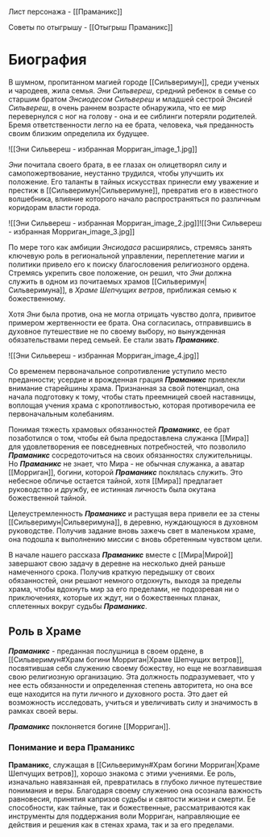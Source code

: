Лист персонажа - [[Праманикс]]

Советы по отыгрышу - [[Отыгрыш Праманикс]]


# Биография

В шумном, пропитанном магией городе [[Сильверимун]], среди ученых и чародеев, жила семья. _Эни Сильвереш_, средний ребенок в семье со старшим братом _Энсиодесом Сильвереш_ и младшей сестрой _Энсией Сильвереш_, в очень раннем возрасте обнаружила, что ее мир перевернулся с ног на голову - она и ее сиблинги потеряли родителей. Бремя ответственности легло на ее брата, человека, чья преданность своим близким определила их будущее.

![[Эни Сильвереш - избранная Морриган_image_1.jpg]]

*Эни* почитала своего брата, в ее глазах он олицетворял силу и самопожертвование, неустанно трудился, чтобы улучшить их положение. Его таланты в тайных искусствах принесли ему уважение и престиж в [[Сильверимун|Сильверимуне]], превратив его в известного волшебника, влияние которого начало распространяться по различным коридорам власти города.

![[Эни Сильвереш - избранная Морриган_image_2.jpg]]![[Эни Сильвереш - избранная Морриган_image_3.jpg]]

По мере того как амбиции *Энсиодаса* расширялись, стремясь занять ключевую роль в региональной управлении, переплетение магии и политики привело его к поиску благословения религиозного ордена. Стремясь укрепить свое положение, он решил, что *Эни* должна служить в одном из почитаемых храмов [[Сильверимун|Сильверимуна]], в *Храме Шепчущих ветров*, приближая семью к божественному.

Хотя *Эни* была против, она не могла отрицать чувство долга, привитое примером жертвенности ее брата. Она согласилась, отправившись в духовное путешествие не по своему выбору, но вынужденная обязательствами перед семьей. Ее стали звать ***Праманикс***. 

![[Эни Сильвереш - избранная Морриган_image_4.jpg]]

Со временем первоначальное сопротивление уступило место преданности; усердие и врожденная грация ***Праманикс*** привлекли внимание старейшины храма. Признанная за свой потенциал, она начала подготовку к тому, чтобы стать преемницей своей наставницы, воплощая учения храма с кропотливостью, которая противоречила ее первоначальным колебаниям.

Понимая тяжесть храмовых обязанностей ***Праманикс***, ее брат позаботился о том, чтобы ей была предоставлена служанка [[Мира]] для удовлетворения ее повседневных потребностей, что позволило ***Праманикс*** сосредоточиться на своих обязанностях служительницы. Но ***Праманикс*** не знает, что Мира - не обычная служанка, а аватар [[Морриган]], богини, которой ***Праманикс*** поклялась служить. Это небесное обличье остается тайной, хотя [[Мира]] предлагает руководство и дружбу, ее истинная личность была окутана божественной тайной.

Целеустремленность ***Праманикс*** и растущая вера привели ее за стены [[Сильверимун|Сильверимуна]], в деревню, нуждающуюся в духовном руководстве. Получив задание вновь зажечь свет в маленьком храме, она подошла к выполнению миссии с вновь обретенным чувством цели.

В начале нашего рассказа ***Праманикс*** вместе с [[Мира|Мирой]] завершают свою задачу в деревне на несколько дней раньше намеченного срока. Получив краткую передышку от своих обязанностей, они решают немного отдохнуть, выходя за пределы храма, чтобы вдохнуть мир за его пределами, не подозревая ни о приключениях, которые их ждут, ни о божественных планах, сплетенных вокруг судьбы ***Праманикс***.

## Роль в Храме

***Праманикс*** - преданная послушница в своем ордене, в [[Сильверимун#Храм богини Морриган|Храме Шепчущих ветров]], посвятившая себя служению своему божеству, но еще не возглавившая свою религиозную организацию. Эта должность подразумевает, что у нее есть обязанности и определенная степень авторитета, но она все еще находится на пути личного и духовного роста. Это дает ей возможность исследовать, учиться и увеличивать силу и значимость в рамках своей веры.

***Праманикс*** поклоняется богине [[Морриган]].

### Понимание и вера Праманикс

**Праманикс**, служащая в [[Сильверимун#Храм богини Морриган|Храме Шепчущих ветров]], хорошо знакома с этими учениями. Ее роль, изначально навязанная ей, превратилась в глубоко личное путешествие понимания и веры. Благодаря своему служению она осознала важность равновесия, принятия капризов судьбы и святости жизни и смерти. Ее способности, как тайные, так и божественные, рассматриваются как инструменты для поддержания воли Морриган, направляющие ее действия и решения как в стенах храма, так и за его пределами.